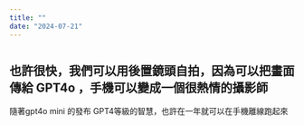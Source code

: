 ```yaml
---
title: ""
date: "2024-07-21"
---
```

# 

也許很快，我們可以用後置鏡頭自拍，因為可以把畫面傳給 GPT4o ，手機可以變成一個很熱情的攝影師
--
隨著gpt4o mini 的發布
GPT4等級的智慧，也許在一年就可以在手機離線跑起來


